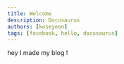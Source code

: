 ```yaml
---
title: Welcome
description: Docusaurus
authors: [koseyeon]
tags: [facebook, hello, docusaurus]
---
```


<!-- truncate -->

hey I made my blog !
